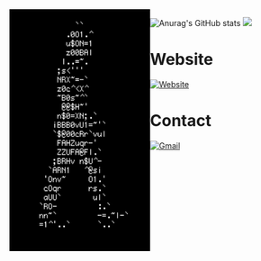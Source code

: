 
<img src=https://github.com/7h3w4lk3r/7h3w4lk3r/blob/main/1.gif align='left' width='250' height='430'>  


![Anurag's GitHub stats](https://github-readme-stats-git-masterrstaa-rickstaa.vercel.app/api?username=7h3w4lk3r&show_icons=true&theme=transparent)
<img src="https://github-readme-stats-git-masterrstaa-rickstaa.vercel.app/api/top-langs/?username=7h3w4lk3r&show_icons=true&theme=transparent"/>


# Website
[![Website](https://img.shields.io/website-up-down-green-red/http/monip.org.svg)](https://7h3w4lk3r.gitbook.io/hive/)


# Contact
[![Gmail](https://img.shields.io/badge/Gmail-D14836?style=for-the-badge&logo=gmail&logoColor=white)](mailto:bl4ckr4z3r@gmail.com)

